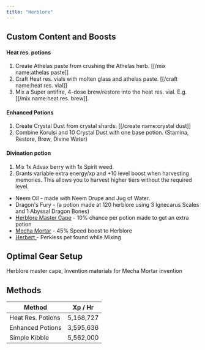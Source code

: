 ```yaml
---
title: "Herblore"
---
```


## Custom Content and Boosts

#### Heat res. potions

1. Create Athelas paste from crushing the Athelas herb. [[/mix name\:athelas paste]]
2. Craft Heat res. vials with molten glass and athelas paste. [[/craft name\:heat res. vial]]
3. Mix a Super antifire, 4-dose brew/restore into the heat res. vial. E.g.[[/mix name\:heat res. brew]].

#### Enhanced Potions

1. Create Crystal Dust from crystal shards. [[/create name:crystal dust]]
2. Combine Korulsi and 10 Crystal Dust with one base potion. (Stamina, Restore, Brew, Divine Water)

#### Divination potion

1. Mix 1x Advax berry with 1x Spirit weed.
2. Grants variable extra energy/xp and +10 level boost when harvesting memories. This allows you to harvest higher tiers without the required level.

- Neem Oil - made with Neem Drupe and Jug of Water.
- Dragon's Fury - (a potion made at 120 herblore using 3 Ignecarus Scales and 1 Abyssal Dragon Bones)
- [Herblore Master Cape](../custom-items/equippables/#master-capes) - 10% chance per potion made to get an extra potion
- [Mecha Mortar](invention/#inventions) - 45% Speed boost to Herblore
- [Herbert ](../custom-items/pets.md#meme-pets-and-no-perk-pets)- Perkless pet found while Mixing

## Optimal Gear Setup

Herblore master cape, Invention materials for Mecha Mortar invention

## Methods

| **Method**        | **Xp / Hr** |
| ----------------- | ----------- |
| Heat Res. Potions | 5,168,727   |
| Enhanced Potions  | 3,595,636   |
| Simple Kibble     | 5,562,000   |
